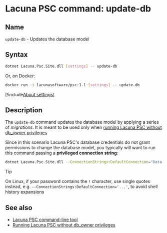 ﻿# Lacuna PSC command: **update-db**

## Name

`update-db` - Updates the database model

## Syntax

```sh
dotnet Lacuna.Psc.Site.dll [settings] -- update-db
```

Or, on Docker:

```sh
docker run -i lacunasoftware/psc:1.1 [settings] -- update-db
```

[!include[About settings](includes/about-settings.md)]

## Description

The `update-db` command updates the database model by applying a series of *migrations*. It is meant to be used only when
[running Lacuna PSC without db_owner privileges](../unprivileged-db-user.md).

Since in this scenario Lacuna PSC's database credentials do not grant permissions to change the database model, you typically
will want to run this command passing a **privileged connection string**:

```sh
dotnet Lacuna.Psc.Site.dll --ConnectionStrings:DefaultConnection="Data Source=SERVER;Initial Catalog=DATABASE;User ID=USERNAME;Password=PASSWORD" -- update-db
```

> [!TIP]
> On Linux, if your password contains the `!` character, use single quotes instead, e.g. `--ConnectionStrings:DefaultConnection='...'`, to avoid
> shell history expansions

## See also

* [Lacuna PSC command-line tool](index.md)
* [Running Lacuna PSC without db_owner privileges](../unprivileged-db-user.md)
